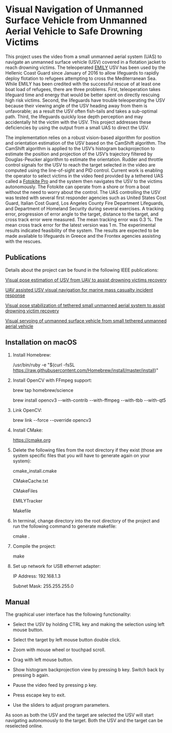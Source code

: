 # Visual Navigation of Unmanned Surface Vehicle from Unmanned Aerial Vehicle to Safe Drowning Victims
This project uses the video from a small unmanned aerial system (UAS) to navigate an unmanned surface vehicle (USV) covered in a flotation jacket to reach drowning victims. The teleoperated [EMILY](https://www.emilyrobot.com/) USV has been used by the Hellenic Coast Guard since January of 2016 to allow lifeguards to rapidly deploy flotation to refugees attempting to cross the Mediterranean Sea. While EMILY has been credited with the successful rescue of at least one boat load of refugees, there are three problems. First, teleoperation takes lifeguard time and energy that would be better spent on directly rescuing high risk victims. Second, the lifeguards have trouble teleoperating the USV because their viewing angle of the USV heading away from them is unfavorable; as a result the USV often fish-tails and takes a sub-optimal path. Third, the lifeguards quickly lose depth perception and may accidentally hit the victim with the USV. This project addresses these deficiencies by using the output from a small UAS to direct the USV.

The implementation relies on a robust vision-based algorithm for position and orientation estimation of the USV based on the CamShift algorithm. The CamShift algorithm is applied to the USV’s histogram backprojection to estimate the position and projection of the USV’s trajectory filtered by Douglas-Peucker algorithm to estimate the orientation. Rudder and throttle control signals for the USV to reach the target selected in the video are computed using the line-of-sight and PID control. Current work is enabling the operator to select victims in the video feed provided by a tethered UAS called a [Fotokite Pro](https://fotokite.com/fotokite-pro/) and the system then navigates the USV to the victims autonomously. The Fotokite can operate from a shore or from a boat without the need to worry about the control. The UAS controlling the USV was tested with several first responder agencies such as United States Cost Guard, Italian Cost Guard, Los Angeles County Fire Department Lifeguards, and Department of Homeland Security during several exercises. A tracking error, progression of error angle to the target, distance to the target, and cross track error were measured. The mean tracking error was 0.3 %. The mean cross track error for the latest version was 1 m. The experimental results indicated feasibility of the system. The results are expected to be made available to lifeguards in Greece and the Frontex agencies assisting with the rescues.

## Publications

Details about the project can be found in the following IEEE publications:

[Visual pose estimation of USV from UAV to assist drowning victims recovery](http://ieeexplore.ieee.org/document/7784291/)

[UAV assisted USV visual navigation for marine mass casualty incident response](http://ieeexplore.ieee.org/document/8206510/)

[Visual pose stabilization of tethered small unmanned aerial system to assist drowning victim recovery](http://ieeexplore.ieee.org/document/8088149/)

[Visual servoing of unmanned surface vehicle from small tethered unmanned aerial vehicle](https://arxiv.org/abs/1710.02932)

## Installation on macOS

1. Install Homebrew:

    /usr/bin/ruby -e "$(curl -fsSL https://raw.githubusercontent.com/Homebrew/install/master/install)"

2. Install OpenCV with FFmpeg support:

    brew tap homebrew/science

    brew install opencv3 --with-contrib --with-ffmpeg --with-tbb --with-qt5

3. Link OpenCV:

    brew link --force --override opencv3

4. Install CMake:

    https://cmake.org

5. Delete the following files from the root directory if they exist (those are system specific files that you will have to generate again on your system):

    cmake_install.cmake

    CMakeCache.txt

    CMakeFiles

    EMILYTracker

    Makefile

6. In terminal, change directory into the root directory of the project and run the following command to generate makefile:

    cmake .

3. Compile the project:

    make

8. Set up network for USB ethernet adapter:

    IP Address: 192.168.1.3

    Subnet Mask: 255.255.255.0

## Manual

The graphical user interface has the following functionality:

* Select the USV by holding CTRL key and making the selection using left mouse button.

* Select the target by left mouse button double click.

* Zoom with mouse wheel or touchpad scroll.

* Drag with left mouse button.

* Show histogram backprojection view by pressing b key. Switch back by pressing b again.

* Pause the video feed by pressing p key.

* Press escape key to exit.

* Use the sliders to adjust program parameters.

As soon as both the USV and the target are selected the USV will start navigating autonomously to the target. Both the USV and the target can be reselected online.